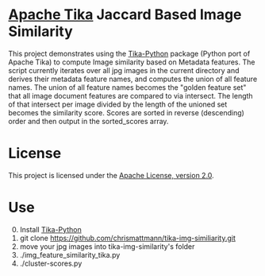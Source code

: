 [Apache Tika](http://tika.apache.org/) Jaccard Based Image Similarity
===

This project demonstrates using the [Tika-Python](http://github.com/chrismattmann/tika-python)
package (Python port of Apache Tika) to compute Image similarity based on Metadata features.
The script currently iterates over all jpg images in the current directory and derives their
metadata feature names, and computes the union of all feature names. The union of all feature
names becomes the "golden feature set" that all image document features are compared to via
intersect. The length of that intersect per image divided by the length of the unioned set 
becomes the similarity score. Scores are sorted in reverse (descending) order and then output
in the sorted_scores array.

License
===

This project is licensed under the [Apache License, version 2.0](http://www.apache.org/licenses/LICENSE-2.0).


Use
===

0. Install [Tika-Python](http://github.com/chrismattmann/tika-python)
1. git clone https://github.com/chrismattmann/tika-img-similiarity.git
2. move your jpg images into tika-img-similarity's folder
3. ./img_feature_similarity_tika.py
4. ./cluster-scores.py

